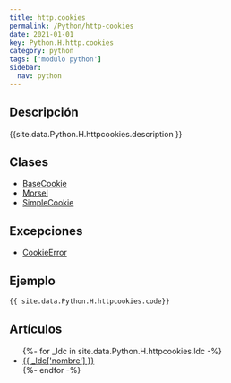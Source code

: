 ```yaml
---
title: http.cookies
permalink: /Python/http-cookies
date: 2021-01-01
key: Python.H.http.cookies
category: python
tags: ['modulo python']
sidebar: 
  nav: python
---
```


## Descripción
{{site.data.Python.H.httpcookies.description }}

## Clases
* [BaseCookie](/Python/http-cookies/BaseCookie/)
* [Morsel](/Python/http-cookies/Morsel/)
* [SimpleCookie](/Python/http-cookies/SimpleCookie/)

## Excepciones
* [CookieError](/Python/http-cookies/CookieError/)

## Ejemplo
~~~python
{{ site.data.Python.H.httpcookies.code}}
~~~

## Artículos
<ul>
{%- for _ldc in site.data.Python.H.httpcookies.ldc -%}
   <li>
       <a href="{{_ldc['url'] }}">{{ _ldc['nombre'] }}</a>
   </li>
{%- endfor -%}
</ul>
